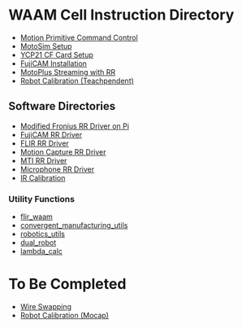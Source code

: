 # WAAM Cell Instruction Directory

* [Motion Primitive Command Control](https://github.com/rpiRobotics/dx200_motion_progam_exec)
* [MotoSim Setup](https://github.com/hehonglu123/WAAM_Cell_Instructions/blob/main/Motosim.md)
* [YCP21 CF Card Setup](https://github.com/hehonglu123/WAAM_Cell_Instructions/blob/main/YCP21_CF_setup.md)
* [FujiCAM Installation](https://github.com/hehonglu123/WAAM_Cell_Instructions/blob/main/FujiCAM_Installation.md) 
* [MotoPlus Streaming with RR]() 
* [Robot Calibration (Teachpendent)](https://github.com/hehonglu123/WAAM_Cell_Instructions/blob/main/Robot_Calibration.md)

## Software Directories
* [Modified Fronius RR Driver on Pi](https://github.com/hehonglu123/fronius_robotraconteur_driver)
* [FujiCAM RR Driver](https://github.com/jmarcotte227/fc_RR_interface)
* [FLIR RR Driver](https://github.com/robotraconteur-contrib/flir_thermal_camera_robotraconteur_driver)
* [Motion Capture RR Driver](https://github.com/robotraconteur-contrib/optitrack_mocap_robotraconteur_driver)
* [MTI RR Driver](https://github.com/robotraconteur-contrib/MTI_RR_Interface)
* [Microphone RR Driver](https://github.com/robotraconteur-contrib/robotraconteur_microphone_driver)
* [IR Calibration](https://github.com/hehonglu123/IR_Camera_Calibration)

### Utility Functions
* [flir_waam](https://github.com/rpiRobotics/flir_waam)
* [convergent_manufacturing_utils](https://github.com/hehonglu123/convergent_manufacturing_utils)
* [robotics_utils](https://github.com/hehonglu123/robotics_utils)
* [dual_robot](https://github.com/hehonglu123/dual_robot)
* [lambda_calc](https://github.com/hehonglu123/lambda_calc)


# To Be Completed

* [Wire Swapping]()
* [Robot Calibration (Mocap)]()